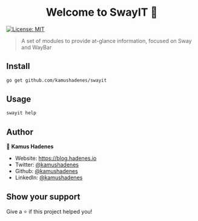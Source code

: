 <h1 align="center">Welcome to SwayIT 👋</h1>
<p>
  <a href="#" target="_blank">
    <img alt="License: MIT" src="https://img.shields.io/badge/License-MIT-yellow.svg" />
  </a>
</p>

> A set of modules to provide at-glance information, focused on Sway and WayBar

## Install

```sh
go get github.com/kamushadenes/swayit
```

## Usage

```sh
swayit help
```

## Author

👤 **Kamus Hadenes**

* Website: https://blog.hadenes.io
* Twitter: [@kamushadenes](https://twitter.com/kamushadenes)
* Github: [@kamushadenes](https://github.com/kamushadenes)
* LinkedIn: [@kamushadenes](https://linkedin.com/in/kamushadenes)

## Show your support

Give a ⭐️ if this project helped you!
